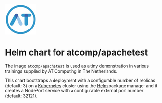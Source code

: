 ![My Helm Chart Logo](https://raw.githubusercontent.com/atcomputing/apachetest-charts/main/apachetest/atcomputing_logo.png)
# Helm chart for atcomp/apachetest

The image ``atcomp/apachetest`` is used as a tiny demonstration in various trainings supplied by AT Computing in The Netherlands.

This chart bootstraps a deployment with a configurable number of replicas (default: 3) on a [Kubernetes](https://kubernetes.io) cluster
using the [Helm](https://helm.sh) package manager and it creates a NodePort service with a configurable external port number (default: 32121).
